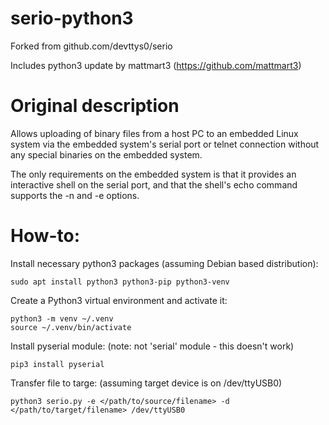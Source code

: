 # serio-python3

Forked from github.com/devttys0/serio

Includes python3 update by mattmart3 (https://github.com/mattmart3)

# Original description

Allows uploading of binary files from a host PC to an embedded Linux system via the embedded system's serial port or telnet connection without any special binaries on the embedded system.

The only requirements on the embedded system is that it provides an interactive shell on the serial port, and that the shell's echo command supports the -n and -e options.


# How-to:

Install necessary python3 packages (assuming Debian based distribution):
```
sudo apt install python3 python3-pip python3-venv
```
Create a Python3 virtual environment and activate it:
```
python3 -m venv ~/.venv
source ~/.venv/bin/activate
```
Install pyserial module:  (note: not 'serial' module - this doesn't work)
```
pip3 install pyserial
```

Transfer file to targe:  (assuming target device is on /dev/ttyUSB0)
```
python3 serio.py -e </path/to/source/filename> -d </path/to/target/filename> /dev/ttyUSB0
```
